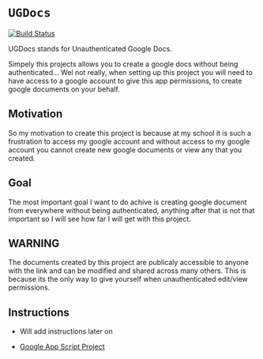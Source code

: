 # `UGDocs`

[![Build Status](https://jenkins.copystrike.dev/buildStatus/icon?job=ugdocs-pipe)](https://jenkins.copystrike.dev/job/ugdocs-pipe/)


UGDocs stands for Unauthenticated Google Docs. <br>

Simpely this projects allows you to create a google docs without being authenticated... Wel not really, when setting up this project you will need to have access to a google account to give this app permissions, to create google documents on your behalf.

## Motivation

So my motivation to create this project is because at my school it is such a frustration to access my google account and without access to my google account you cannot create new google documents or view any that you created.

## Goal

The most important goal I want to do achive is creating google document from everywhere without being authenticated, anything after that is not that important so I will see how far I will get with this project.


## WARNING

The documents created by this project are publicaly accessible to anyone with the link and can be modified and shared across many others. This is because its the only way to give yourself when unauthenticated edit/view permissions.


## Instructions

- Will add instructions later on

- [Google App Script Project](https://script.google.com/d/1hK9D9xcca2eJKfTpqBNqgjaazyzMozECVbMxZXl0dy_yE8lx_CIawae3/edit?usp=sharing)
